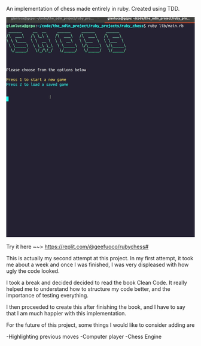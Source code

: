 An implementation of chess made entirely in ruby. Created using TDD.

![A demo of the Paul Morphy opera game](demo/paul_morphy_opera_game.gif)

Try it here ~~> https://replit.com/@geefuoco/rubychess#

This is actually my second attempt at this project. In my first attempt, it took me about a week and once I was finished, I was very displeased with how ugly the code looked.

I took a break and decided decided to read the book Clean Code. It really helped me to understand how to structure my code better, and the importance of testing everything.

I then proceeded to create this after finishing the book, and I have to say that I am much happier with this implementation. 

For the future of this project, some things I would like to consider adding are

-Highlighting previous moves
-Computer player
-Chess Engine
